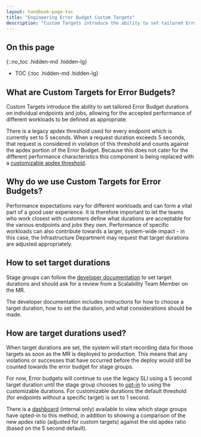 ```yaml
---
layout: handbook-page-toc
title: "Engineering Error Budget Custom Targets"
description: "Custom Targets introduce the ability to set tailored Error Budget durations on individual endpoints and jobs, allowing for the accepted performance of different workloads to be defined as appropriate."
---
```


## On this page
{:.no_toc .hidden-md .hidden-lg}

- TOC
{:toc .hidden-md .hidden-lg}

## What are Custom Targets for Error Budgets?

Custom Targets introduce the ability to set tailored Error Budget durations on individual endpoints and jobs, allowing for the accepted performance of different workloads to be defined as appropriate. 

There is a legacy apdex threshold used for every endpoint which is currently set to 5 seconds. When a request duration exceeds 5 seconds, that request is considered in violation of this threshold and counts against the apdex portion of the Error Budget. Because this does not cater for the different performance characteristics this component is being replaced with a [customizable apdex threshold](https://docs.gitlab.com/ee/development/application_slis/rails_request_apdex.html). 

## Why do we use Custom Targets for Error Budgets?

Performance expectations vary for different workloads and can form a vital part of a good user experience. It is therefore important to let the teams who work closest with customers define what durations are acceptable for the various endpoints and jobs they own. Performance of specific workloads can also contribute towards a larger, system-wide impact - in this case, the Infrastructure Department may request that target durations are adjusted appropriately. 

## How to set target durations

Stage groups can follow the [developer documentation](https://docs.gitlab.com/ee/development/application_slis/rails_request_apdex.html) to set target durations and should ask for a review from a Scalability Team Member on the MR.

The developer documentation includes instructions for how to choose a target duration, how to set the duration, and what considerations should be made.

## How are target durations used?

When target durations are set, the system will start recording data for those targets as soon as the MR is deployed to production. This means that any violations or successes that have occurred before the deploy would still be counted towards the error budget for stage groups.

For now, Error budgets will continue to use the legacy SLI using a 5 second target duration until the stage group chooses to [opt-in](https://docs.gitlab.com/ee/development/application_slis/rails_request_apdex.html#error-budget-attribution-and-ownership) to using the customizable durations. For customizable durations the default threshold (for endpoints _without_ a specific target) is set to 1 second.

There is a [dashboard](https://dashboards.gitlab.net/d/general-request-apdex-sli-adoption/general-request-apdex-participation?orgId=1) (internal only) available to view which stage groups have opted-in to this method, in addition to showing a comparison of the new apdex ratio (adjusted for custom targets) against the old apdex ratio (based on the 5 second default).


